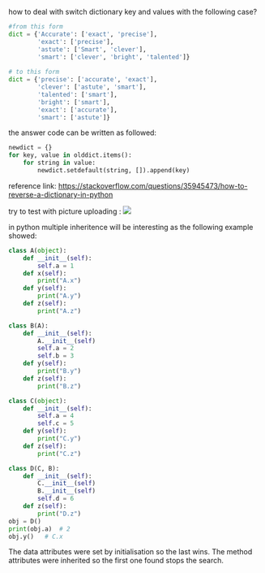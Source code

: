 how to deal with switch dictionary key and values with the following case? 
``` python
#from this form 
dict = {'Accurate': ['exact', 'precise'], 
        'exact': ['precise'], 
        'astute': ['Smart', 'clever'], 
        'smart': ['clever', 'bright', 'talented']}
        
# to this form
dict = {'precise': ['accurate', 'exact'], 
        'clever': ['astute', 'smart'], 
        'talented': ['smart'], 
        'bright': ['smart'],
        'exact': ['accurate'],
        'smart': ['astute']}
```
the answer code can be written as followed: 
```python
newdict = {}
for key, value in olddict.items():
    for string in value:
        newdict.setdefault(string, []).append(key)
```
reference link: https://stackoverflow.com/questions/35945473/how-to-reverse-a-dictionary-in-python 


try to test with picture uploading : 
![](https://i.imgur.com/anjnuhD.png)

in python multiple inheritence will be interesting as the following example showed: 
``` python 
class A(object):
    def __init__(self):
        self.a = 1
    def x(self):
        print("A.x")
    def y(self):
        print("A.y")
    def z(self):
        print("A.z")

class B(A):
    def __init__(self):
        A.__init__(self)
        self.a = 2
        self.b = 3
    def y(self):
        print("B.y")
    def z(self):
        print("B.z")

class C(object):
    def __init__(self):
        self.a = 4
        self.c = 5
    def y(self):
        print("C.y")
    def z(self):
        print("C.z")

class D(C, B):
    def __init__(self):
        C.__init__(self)
        B.__init__(self)
        self.d = 6
    def z(self):
        print("D.z")
obj = D() 
print(obj.a)  # 2
obj.y()   # C.x
```
The data attributes were set by initialisation so the last wins. The method attributes were inherited so the first one found stops the search.

